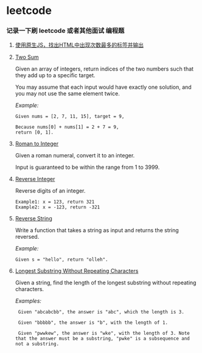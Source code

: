 # leetcode

### 记录一下刷 leetcode 或者其他面试 编程题


1. [使用原生JS，找出HTML中出现次数最多的标签并输出](FindTheMost.html)

2. [Two Sum](TwoSum.html)

    Given an array of integers, return indices of the two numbers such that they add up to a specific target.
    
    You may assume that each input would have exactly one solution, and you may not use the same element twice.

    _Example:_

    ```
    Given nums = [2, 7, 11, 15], target = 9,
    
    Because nums[0] + nums[1] = 2 + 7 = 9,
    return [0, 1].
    ```
3. [Roman to Integer](Roman_to_Integer.html)
    
    Given a roman numeral, convert it to an integer.
    
    Input is guaranteed to be within the range from 1 to 3999.
    
4. [Reverse Integer](ReverseInteger.html)
    
    Reverse digits of an integer.
    
    ```
    Example1: x = 123, return 321
    Example2: x = -123, return -321
    ```
5. [Reverse String](ReverseString.html)

    Write a function that takes a string as input and returns the string reversed.
    
    _Example:_
    
    ```
    Given s = "hello", return "olleh".
    ```

6. [Longest Substring Without Repeating Characters](LongestSubstringWithoutRepeatingCharacters.html)
   
   Given a string, find the length of the longest substring without repeating characters.
   
   _Examples:_
   
   ```
    Given "abcabcbb", the answer is "abc", which the length is 3.
    
    Given "bbbbb", the answer is "b", with the length of 1.
    
    Given "pwwkew", the answer is "wke", with the length of 3. Note that the answer must be a substring, "pwke" is a subsequence and not a substring.
   ``` 
